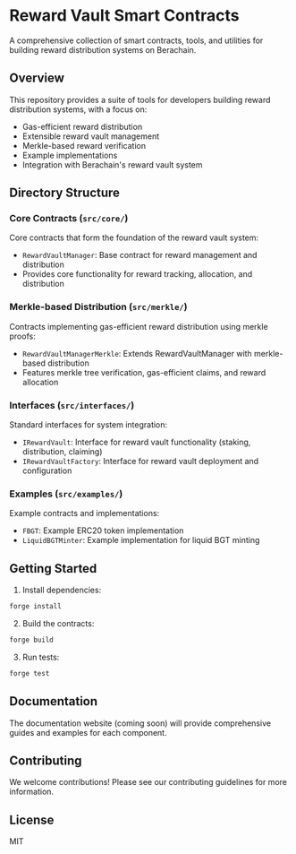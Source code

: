 # Reward Vault Smart Contracts

A comprehensive collection of smart contracts, tools, and utilities for building reward distribution systems on Berachain.

## Overview

This repository provides a suite of tools for developers building reward distribution systems, with a focus on:
- Gas-efficient reward distribution
- Extensible reward vault management
- Merkle-based reward verification
- Example implementations
- Integration with Berachain's reward vault system

## Directory Structure

### Core Contracts (`src/core/`)
Core contracts that form the foundation of the reward vault system:
- `RewardVaultManager`: Base contract for reward management and distribution
- Provides core functionality for reward tracking, allocation, and distribution

### Merkle-based Distribution (`src/merkle/`)
Contracts implementing gas-efficient reward distribution using merkle proofs:
- `RewardVaultManagerMerkle`: Extends RewardVaultManager with merkle-based distribution
- Features merkle tree verification, gas-efficient claims, and reward allocation

### Interfaces (`src/interfaces/`)
Standard interfaces for system integration:
- `IRewardVault`: Interface for reward vault functionality (staking, distribution, claiming)
- `IRewardVaultFactory`: Interface for reward vault deployment and configuration

### Examples (`src/examples/`)
Example contracts and implementations:
- `FBGT`: Example ERC20 token implementation
- `LiquidBGTMinter`: Example implementation for liquid BGT minting

## Getting Started

1. Install dependencies:
```bash
forge install
```

2. Build the contracts:
```bash
forge build
```

3. Run tests:
```bash
forge test
```

## Documentation

The documentation website (coming soon) will provide comprehensive guides and examples for each component.

## Contributing

We welcome contributions! Please see our contributing guidelines for more information.

## License

MIT 